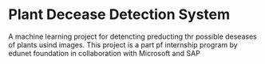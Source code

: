 # Plant Decease Detection System

A machine learning project for detencting preducting thr possible deseases of plants usind images. 
This project is a part pf internship program by edunet foundation in collaboration with Microsoft and SAP 
 
